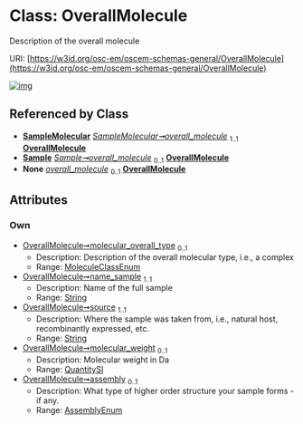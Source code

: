 
# Class: OverallMolecule

Description of the overall molecule

URI: [https://w3id.org/osc-em/oscem-schemas-general/OverallMolecule](https://w3id.org/osc-em/oscem-schemas-general/OverallMolecule)


[![img](https://yuml.me/diagram/nofunky;dir:TB/class/[SampleMolecular],[Sample],[QuantitySI],[QuantitySI]<molecular_weight%200..1-++[OverallMolecule&#124;molecular_overall_type:MoleculeClassEnum%20%3F;name_sample:string;source:string;assembly:AssemblyEnum%20%3F],[SampleMolecular]++-%20overall_molecule%201..1>[OverallMolecule],[Sample]++-%20overall_molecule%200..1>[OverallMolecule],[Sample]++-%20overall_molecule(i)%200..1>[OverallMolecule])](https://yuml.me/diagram/nofunky;dir:TB/class/[SampleMolecular],[Sample],[QuantitySI],[QuantitySI]<molecular_weight%200..1-++[OverallMolecule&#124;molecular_overall_type:MoleculeClassEnum%20%3F;name_sample:string;source:string;assembly:AssemblyEnum%20%3F],[SampleMolecular]++-%20overall_molecule%201..1>[OverallMolecule],[Sample]++-%20overall_molecule%200..1>[OverallMolecule],[Sample]++-%20overall_molecule(i)%200..1>[OverallMolecule])

## Referenced by Class

 *  **[SampleMolecular](SampleMolecular.md)** *[SampleMolecular➞overall_molecule](SampleMolecular_overall_molecule.md)*  <sub>1..1</sub>  **[OverallMolecule](OverallMolecule.md)**
 *  **[Sample](Sample.md)** *[Sample➞overall_molecule](Sample_overall_molecule.md)*  <sub>0..1</sub>  **[OverallMolecule](OverallMolecule.md)**
 *  **None** *[overall_molecule](overall_molecule.md)*  <sub>0..1</sub>  **[OverallMolecule](OverallMolecule.md)**

## Attributes


### Own

 * [OverallMolecule➞molecular_overall_type](OverallMolecule_molecular_overall_type.md)  <sub>0..1</sub>
     * Description: Description of the overall molecular type, i.e., a complex
     * Range: [MoleculeClassEnum](MoleculeClassEnum.md)
 * [OverallMolecule➞name_sample](OverallMolecule_name_sample.md)  <sub>1..1</sub>
     * Description: Name of the full sample
     * Range: [String](types/String.md)
 * [OverallMolecule➞source](OverallMolecule_source.md)  <sub>1..1</sub>
     * Description: Where the sample was taken from, i.e., natural host, recombinantly expressed, etc.
     * Range: [String](types/String.md)
 * [OverallMolecule➞molecular_weight](OverallMolecule_molecular_weight.md)  <sub>0..1</sub>
     * Description: Molecular weight in Da
     * Range: [QuantitySI](QuantitySI.md)
 * [OverallMolecule➞assembly](OverallMolecule_assembly.md)  <sub>0..1</sub>
     * Description: What type of higher order structure your sample forms - if any.
     * Range: [AssemblyEnum](AssemblyEnum.md)
